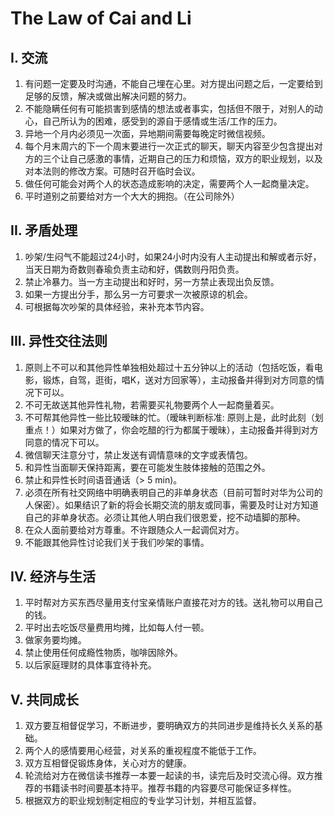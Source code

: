 # The Law of Cai and Li

## I. 交流

1. 有问题一定要及时沟通，不能自己埋在心里。对方提出问题之后，一定要给到足够的反馈，解决或做出解决问题的努力。
2. 不能隐瞒任何有可能损害到感情的想法或者事实，包括但不限于，对别人的动心，自己所认为的困难，感受到的源自于感情或生活/工作的压力。
3. 异地一个月内必须见一次面，异地期间需要每晚定时微信视频。
4. 每个月末周六的下一个周末要进行一次正式的聊天，聊天内容至少包含提出对方的三个让自己感激的事情，近期自己的压力和烦恼，双方的职业规划，以及对本法则的修改方案。可随时召开临时会议。
5. 做任何可能会对两个人的状态造成影响的决定，需要两个人一起商量决定。
6. 平时道别之前要给对方一个大大的拥抱。（在公司除外）

## II. 矛盾处理

1. 吵架/生闷气不能超过24小时，如果24小时内没有人主动提出和解或者示好，当天日期为奇数则春瑜负责主动和好，偶数则丹阳负责。
2. 禁止冷暴力。当一方主动提出和好时，另一方禁止表现出负反馈。
3. 如果一方提出分手，那么另一方可要求一次被原谅的机会。
4. 可根据每次吵架的具体经验，来补充本节内容。

## III. 异性交往法则

1. 原则上不可以和其他异性单独相处超过十五分钟以上的活动（包括吃饭，看电影，锻炼，自驾，逛街，唱K，送对方回家等），主动报备并得到对方同意的情况下可以。
2. 不可无故送其他异性礼物，若需要买礼物要两个人一起商量着买。
3. 不可帮其他异性一些比较暧昧的忙。（暧昧判断标准: 原则上是，此时此刻（划重点！）如果对方做了，你会吃醋的行为都属于暧昧），主动报备并得到对方同意的情况下可以。
4. 微信聊天注意分寸，禁止发送有调情意味的文字或表情包。
5. 和异性当面聊天保持距离，要在可能发生肢体接触的范围之外。
6. 禁止和异性长时间语音通话（> 5 min)。
7. 必须在所有社交网络中明确表明自己的非单身状态（目前可暂时对华为公司的人保密）。如果结识了新的将会长期交流的朋友或同事，需要及时让对方知道自己的非单身状态。必须让其他人明白我们很恩爱，挖不动墙脚的那种。
8. 在众人面前要给对方尊重。不许跟随众人一起调侃对方。
9. 不能跟其他异性讨论我们关于我们吵架的事情。

## IV. 经济与生活

1. 平时帮对方买东西尽量用支付宝亲情账户直接花对方的钱。送礼物可以用自己的钱。
2. 平时出去吃饭尽量费用均摊，比如每人付一顿。
3. 做家务要均摊。
4. 禁止使用任何成瘾性物质，咖啡因除外。
5. 以后家庭理财的具体事宜待补充。

## V. 共同成长

1. 双方要互相督促学习，不断进步，要明确双方的共同进步是维持长久关系的基础。
2. 两个人的感情要用心经营，对关系的重视程度不能低于工作。
3. 双方互相督促锻炼身体，关心对方的健康。
4. 轮流给对方在微信读书推荐一本要一起读的书，读完后及时交流心得。双方推荐的书籍读书时间要基本持平。推荐书籍的内容要尽可能保证多样性。
5. 根据双方的职业规划制定相应的专业学习计划，并相互监督。
